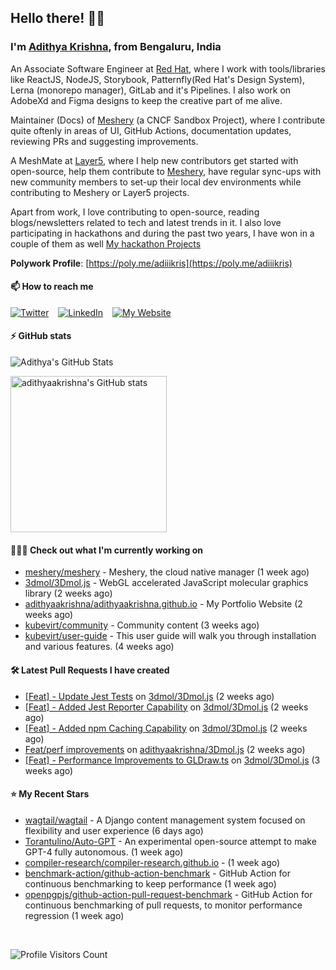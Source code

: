 ## Hello there! 👋🏻
  
### I'm [Adithya Krishna](https://adithyaakrishna.github.io/), from <b>Bengaluru, India</b></br>

An Associate Software Engineer at [Red Hat](https://www.redhat.com), where I work with tools/libraries like ReactJS, NodeJS, Storybook, Patternfly(Red Hat's Design System), Lerna (monorepo manager), GitLab and it's Pipelines. I also work on AdobeXd and Figma designs to keep the creative part of me alive.

Maintainer (Docs) of [Meshery](https://github.com/meshery) (a CNCF Sandbox Project), where I contribute quite oftenly in areas of UI, GitHub Actions, documentation updates, reviewing PRs and suggesting improvements.

A MeshMate at [Layer5](https://layer5.io), where I help new contributors get started with open-source, help them contribute to [Meshery](https://github.com/meshery), have regular sync-ups with new community members to set-up their local dev environments while contributing to Meshery or Layer5 projects.

Apart from work, I love contributing to open-source, reading blogs/newsletters related to tech and latest trends in it. I also love participating in hackathons and during the past two years, I have won in a couple of them as well [My hackathon Projects](http://bit.ly/adikris-hackathons)

**Polywork Profile**: [https://poly.me/adiiikris](https://poly.me/adiiikris)

#### 📫 How to reach me

[![Twitter](https://img.shields.io/badge/-@adii_kris-%231DA1F2?style=for-the-badge&logo=twitter&logoColor=ffffff)](https://twitter.com/adii_kris) &ensp;
[![LinkedIn](https://img.shields.io/badge/-Adithya%20Krishna-%230A67C3?style=for-the-badge&logo=linkedin&logoColor=ffffff)](https://www.linkedin.com/in/adiiikris/) &ensp;
[![My Website](https://img.shields.io/badge/-My%20Website-%230A67C3?style=for-the-badge)](https://adithyaakrishna.github.io/)


#### ⚡️ GitHub stats

![Adithya's GitHub Stats](https://github-readme-stats.vercel.app/api?username=adithyaakrishna&show_icons=true&hide_border=true&title_color=fff&icon_color=79ff97&text_color=9f9f9f&bg_color=151515)


<a href="https://quine.sh/profile/adithyaakrishna"><img src="https://stats.quine.sh/adithyaakrishna/github?simple=true" alt="adithyaakrishna's GitHub stats" width="250px"></a>

#### 🧑🏻‍💻 Check out what I'm currently working on

- [meshery/meshery](https://github.com/meshery/meshery) - Meshery, the cloud native manager (1 week ago)
- [3dmol/3Dmol.js](https://github.com/3dmol/3Dmol.js) - WebGL accelerated JavaScript molecular graphics library (2 weeks ago)
- [adithyaakrishna/adithyaakrishna.github.io](https://github.com/adithyaakrishna/adithyaakrishna.github.io) - My Portfolio Website (2 weeks ago)
- [kubevirt/community](https://github.com/kubevirt/community) - Community content (3 weeks ago)
- [kubevirt/user-guide](https://github.com/kubevirt/user-guide) - This user guide will walk you through installation and various features. (4 weeks ago)

#### 🛠 Latest Pull Requests I have created

- [[Feat] - Update Jest Tests](https://github.com/3dmol/3Dmol.js/pull/670) on [3dmol/3Dmol.js](https://github.com/3dmol/3Dmol.js) (2 weeks ago)
- [[Feat] - Added Jest Reporter Capability](https://github.com/3dmol/3Dmol.js/pull/669) on [3dmol/3Dmol.js](https://github.com/3dmol/3Dmol.js) (2 weeks ago)
- [[Feat] - Added npm Caching Capability](https://github.com/3dmol/3Dmol.js/pull/667) on [3dmol/3Dmol.js](https://github.com/3dmol/3Dmol.js) (2 weeks ago)
- [Feat/perf improvements](https://github.com/adithyaakrishna/3Dmol.js/pull/3) on [adithyaakrishna/3Dmol.js](https://github.com/adithyaakrishna/3Dmol.js) (2 weeks ago)
- [[Feat] - Performance Improvements to GLDraw.ts](https://github.com/3dmol/3Dmol.js/pull/662) on [3dmol/3Dmol.js](https://github.com/3dmol/3Dmol.js) (3 weeks ago)

#### ⭐ My Recent Stars

- [wagtail/wagtail](https://github.com/wagtail/wagtail) - A Django content management system focused on flexibility and user experience (6 days ago)
- [Torantulino/Auto-GPT](https://github.com/Torantulino/Auto-GPT) - An experimental open-source attempt to make GPT-4 fully autonomous. (1 week ago)
- [compiler-research/compiler-research.github.io](https://github.com/compiler-research/compiler-research.github.io) -  (1 week ago)
- [benchmark-action/github-action-benchmark](https://github.com/benchmark-action/github-action-benchmark) - GitHub Action for continuous benchmarking to keep performance (1 week ago)
- [openpgpjs/github-action-pull-request-benchmark](https://github.com/openpgpjs/github-action-pull-request-benchmark) - GitHub Action for continuous benchmarking of pull requests, to monitor performance regression (1 week ago)

<br> 

![Profile Visitors Count](https://profile-counter.glitch.me/adithyaakrishna/count.svg)
